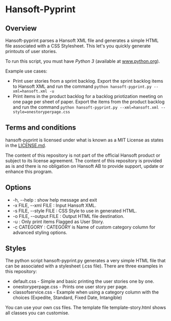 Hansoft-Pyprint
===============

Overview
--------
Hansoft-pyprint parses a Hansoft XML file and generates a simple HTML file associated with a CSS Stylesheet. This let's you quickly generate printouts of user stories.

To run this script, you must have *Python 3* (available at www.python.org).

Example use cases:
* Print user stories from a sprint backlog. Export the sprint backlog items to Hansoft XML and run the command `python hansoft-pyprint.py --xml=hansoft.xml -u`
* Print items in the product backlog for a backlog priotization meeting on one page per sheet of paper. Export the items from the product backlog and run the command `python hansoft-pyprint.py --xml=hansoft.xml --style=onestoryperpage.css`

Terms and conditions
--------------------
hansoft-pyprint is licensed under what is known as a MIT License as states in the [LICENSE.md](LICENSE.md).

The content of this repository is not part of the official Hansoft product or subject to its license agreement.
The content of this repository is provided as is and there is no obligation on Hansoft AB to provide support, update or enhance this program.

Options
-------
* -h, --help : show help message and exit
* -x FILE, --xml FILE : Input Hansoft XML.
* -s FILE, --style FILE : CSS Style to use in generated HTML.
* -o FILE, --output FILE : Output HTML file destination.
* -u : Only print items Flagged as User Story.
* -c CATEGORY : CATEGORY is Name of custom category column for advanced styling options.

Styles
------
The python script hansoft-pyprint.py generates a very simple HTML file that can be associated with a stylesheet (.css file). There are three examples in this repository:
* default.css - Simple and basic printing the user stories one by one.
* onestoryperpage.css - Prints one user story per page.
* classofservice.css - Example when using a category column with the choices (Expedite, Standard, Fixed Date, Intangible)

You can use your own css files. The template file template-story.html shows all classes you can customise.